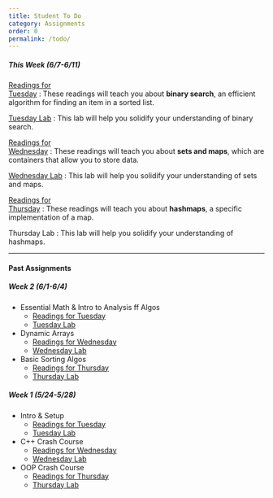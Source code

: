 ```yaml
---
title: Student To Do
category: Assignments
order: 0
permalink: /todo/
---
```


##### This Week (6/7-6/11)
[Readings for<br>Tuesday](/sm21/wk3#tues)
: These readings will teach you about **binary search**, an efficient algorithm for finding an item in a sorted list.

[Tuesday Lab](/sm21/lab07)
: This lab will help you solidify your understanding of binary search.

[Readings for<br>Wednesday](/sm21/wk3#weds)
: These readings will teach you about **sets and maps**, which are containers that allow you to store data.

[Wednesday Lab](/sm21/lab08)
: This lab will help you solidify your understanding of sets and maps.

[Readings for<br>Thursday](/sm21/wk3#thurs)
: These readings will teach you about **hashmaps**, a specific implementation of a map.

Thursday Lab
: This lab will help you solidify your understanding of hashmaps.

---

#### Past Assignments

##### Week 2 (6/1-6/4)
- Essential Math & Intro to Analysis ff Algos
	- [Readings for Tuesday](/sm21/wk2#tues)
	- [Tuesday Lab](/sm21/lab04)
- Dynamic Arrays
	- [Readings for Wednesday](/sm21/wk2#weds)
	- [Wednesday Lab](/sm21/lab05)
- Basic Sorting Algos
	- [Readings for Thursday](/sm21/wk2#thurs)
	- [Thursday Lab](/sm21/lab06)

##### Week 1 (5/24-5/28)
- Intro & Setup
	- [Readings for Tuesday](/sm21/wk1#tues)
	- [Tuesday Lab](/sm21/lab01)
- C++ Crash Course
	- [Readings for Wednesday](/sm21/wk1#weds)
	- [Wednesday Lab](/sm21/lab02)
- OOP Crash Course
	- [Readings for Thursday](/sm21/wk1#thurs)
	- [Thursday Lab](/sm21/lab03)
